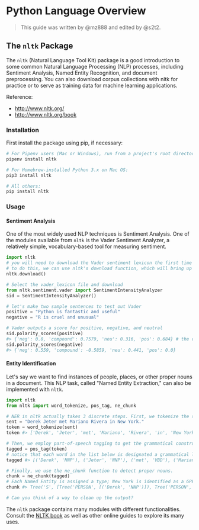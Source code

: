 # Python Language Overview

> This guide was written by @mz888 and edited by @s2t2.

## The `nltk` Package

The `nltk` (Natural Language Tool Kit) package is a good introduction to some common Natural Language Processing (NLP) processes, including Sentiment Analysis, Named Entity Recognition, and document preprocessing. You can also download corpus collections with nltk for practice or to serve as training data for machine learning applications.

Reference:

  + http://www.nltk.org/
  + http://www.nltk.org/book

### Installation

First install the package using pip, if necessary:

```` sh
# For Pipenv users (Mac or Windows), run from a project's root directory:
pipenv install nltk

# For Homebrew-installed Python 3.x on Mac OS:
pip3 install nltk

# All others:
pip install nltk
````

### Usage

#### Sentiment Analysis

One of the most widely used NLP techniques is Sentiment Analysis. One of the modules available from `nltk` is the Vader Sentiment Analyzer, a relatively simple, vocabulary-based tool for measuring sentiment.

```python
import nltk
# you will need to download the Vader sentiment lexicon the first time you use it.
# to do this, we can use nltk's download function, which will bring up a GUI.
nltk.download()

# Select the vader_lexicon file and download
from nltk.sentiment.vader import SentimentIntensityAnalyzer
sid = SentimentIntensityAnalyzer()

# let's make two sample sentences to test out Vader
positive = "Python is fantastic and useful"
negative = "R is cruel and unusual"

# Vader outputs a score for positive, negative, and neutral
sid.polarity_scores(positive)
#> {'neg': 0.0, 'compound': 0.7579, 'neu': 0.316, 'pos': 0.684} # the compound score is the overall score of the text
sid.polarity_scores(negative)
#> {'neg': 0.559, 'compound': -0.5859, 'neu': 0.441, 'pos': 0.0}
```

#### Entity Identification

Let's say we want to find instances of people, places, or other proper nouns in a document. This NLP task, called "Named Entity Extraction," can also be implemented with `nltk`.

```python
import nltk
from nltk import word_tokenize, pos_tag, ne_chunk

# NER in nltk actually takes 3 discrete steps. First, we tokenize the sentence by splitting it up into words.
sent = "Derek Jeter met Mariano Rivera in New York."
token = word_tokenize(sent)
token #> ['Derek', 'Jeter', 'met', 'Mariano', 'Rivera', 'in', 'New York', '.']

# Then, we employ part-of-speech tagging to get the grammatical construct of the sentence
tagged = pos_tag(token)
# notice that each word in the list below is designated a grammatical label: NNP, for example, is a proper noun
tagged #> [('Derek', 'NNP'), ('Jeter', 'NNP'), ('met', 'VBD'), ('Mariano', 'NNP'), ('Rivera', 'NNP'), ('in', 'IN'), ('New York', 'NNP'), ('.', '.')]

# Finally, we use the ne_chunk function to detect proper nouns.
chunk = ne_chunk(tagged)
# Each Named Entity is assigned a type; New York is identified as a GPE (geopolitical entity)
chunk #> Tree('S', [Tree('PERSON', [('Derek', 'NNP')]), Tree('PERSON', [('Jeter', 'NNP')]), ('met', 'VBD'), Tree('PERSON', [('Mariano', 'NNP'), ('Rivera', 'NNP')]), ('in', 'IN'), Tree('GPE', [('New York', 'NNP')]), ('.', '.')])

# Can you think of a way to clean up the output?
```

The `nltk` package contains many modules with different functionalities. Consult the [NLTK book](http://www.nltk.org/book) as well as other online guides to explore its many uses.
